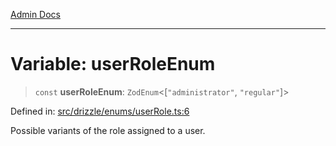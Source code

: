 [Admin Docs](/)

***

# Variable: userRoleEnum

> `const` **userRoleEnum**: `ZodEnum`\<\[`"administrator"`, `"regular"`\]\>

Defined in: [src/drizzle/enums/userRole.ts:6](https://github.com/PalisadoesFoundation/talawa-api/blob/31af62eb801979353402f1e291e74768cd64d85c/src/drizzle/enums/userRole.ts#L6)

Possible variants of the role assigned to a user.
